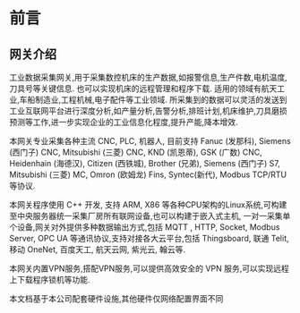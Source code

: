 # 前言

## 网关介绍

工业数据采集网关,用于采集数控机床的生产数据,如报警信息,生产件数,电机温度,刀具号等关键信息. 也可以实现机床的远程管理和程序下载. 适用的领域有航天工业,车船制造业,工程机械,电子配件等工业领域. 所采集到的数据可以灵活的发送到工业互联网平台进行深度分析,如产量分析,告警分析,排班计划,机床维护,刀具磨损预测等工作,进一步实现企业的工业信息化程度,提升产能,降本增效.

本网关专业采集各种主流 CNC, PLC, 机器人, 目前支持 Fanuc (发那科), Siemens (西门子) CNC, Mitsubishi (三菱) CNC, KND (凯恩蒂), GSK (广数) CNC, Heidenhain (海德汉), Citizen (西铁城), Brother (兄弟), Siemens (西门子) S7, Mitsubishi (三菱) MC, Omron (欧姆龙) Fins, Syntec(新代), Modbus TCP/RTU 等协议.


本网关程序使用 C++ 开发, 支持 ARM, X86 等各种CPU架构的Linux系统,可构建至中央服务器统一采集厂房所有联网设备,也可以构建于嵌入式主机,
一对一采集单个设备,网关对外提供多种数据输出方式,包括 MQTT , HTTP, Socket, Modbus Server, OPC UA 等通讯协议,支持对接各大云平台,包括 Thingsboard, 联通 Telit, 移动 OneNet, 百度天工, 航天云网, 紫光云, 翰云等.

本网关内置VPN服务,搭配VPN服务,可以提供高效安全的 VPN 服务,可以实现远程上下载程序锁机等功能.

本文档基于本公司配套硬件设施,其他硬件仅网络配置界面不同
